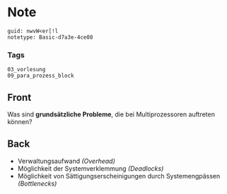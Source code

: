 # Note
```
guid: nwvW<er[!l
notetype: Basic-d7a3e-4ce08
```

### Tags
```
03_vorlesung
09_para_prozess_block
```

## Front
<p>Was sind <b>grundsätzliche Probleme</b>, die bei
Multiprozessoren auftreten können?

## Back
<div>
  <div>
    <ul>
      <li>Verwaltungsaufwand <i>(Overhead)</i>
      <li>Möglichkeit der Systemverklemmung <i>(Deadlocks)</i>
      <li>Möglichkeit von Sättigungserscheinigungen durch
      Systemengpässen <i>(Bottlenecks)</i>
    </ul>
  </div>
</div>
